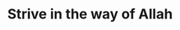 ---
title: "Strive in the way of Allah"
url: /brighton-und-hove/strive-in-the-way-of-allah/
shop: Gebrauchtwaren
---
